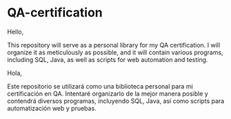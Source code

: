 # QA-certification

Hello,

This repository will serve as a personal library for my QA certification. I will organize it as meticulously as possible, and it will contain various programs, including  SQL, Java, as well as scripts for web automation and testing.

Hola,

Este repositorio se utilizará como una biblioteca personal para mi certificación en QA. Intentaré organizarlo de la mejor manera posible y contendrá diversos programas, incluyendo SQL, Java, así como scripts para automatización web y pruebas.

